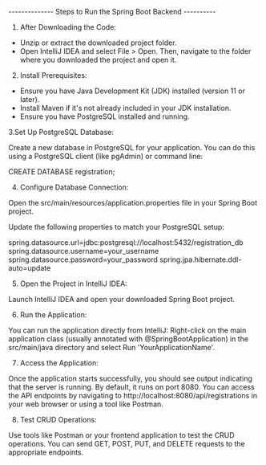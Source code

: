 -------------- Steps to Run the Spring Boot Backend ----------

1. After Downloading the Code:

* Unzip or extract the downloaded project folder.
* Open IntelliJ IDEA and select File > Open. Then, navigate to the folder where you downloaded the project and open it.


2. Install Prerequisites:

* Ensure you have Java Development Kit (JDK) installed (version 11 or later).
* Install Maven if it's not already included in your JDK installation.
* Ensure you have PostgreSQL installed and running.


3.Set Up PostgreSQL Database:

Create a new database in PostgreSQL for your application. You can do this using a PostgreSQL client (like pgAdmin) or command line:

CREATE DATABASE registration;

4. Configure Database Connection:

Open the src/main/resources/application.properties file in your Spring Boot project.

Update the following properties to match your PostgreSQL setup:

spring.datasource.url=jdbc:postgresql://localhost:5432/registration_db
spring.datasource.username=your_username
spring.datasource.password=your_password
spring.jpa.hibernate.ddl-auto=update

5. Open the Project in IntelliJ IDEA:

Launch IntelliJ IDEA and open your downloaded Spring Boot project.


6. Run the Application:

You can run the application directly from IntelliJ:
Right-click on the main application class (usually annotated with @SpringBootApplication) in the src/main/java directory and select Run 'YourApplicationName'.


7. Access the Application:

Once the application starts successfully, you should see output indicating that the server is running. By default, it runs on port 8080.
You can access the API endpoints by navigating to http://localhost:8080/api/registrations in your web browser or using a tool like Postman.


8. Test CRUD Operations:

Use tools like Postman or your frontend application to test the CRUD operations. You can send GET, POST, PUT, and DELETE requests to the appropriate endpoints.




